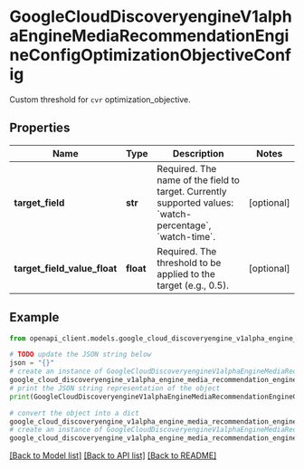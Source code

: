 # GoogleCloudDiscoveryengineV1alphaEngineMediaRecommendationEngineConfigOptimizationObjectiveConfig

Custom threshold for `cvr` optimization_objective.

## Properties

Name | Type | Description | Notes
------------ | ------------- | ------------- | -------------
**target_field** | **str** | Required. The name of the field to target. Currently supported values: &#x60;watch-percentage&#x60;, &#x60;watch-time&#x60;. | [optional] 
**target_field_value_float** | **float** | Required. The threshold to be applied to the target (e.g., 0.5). | [optional] 

## Example

```python
from openapi_client.models.google_cloud_discoveryengine_v1alpha_engine_media_recommendation_engine_config_optimization_objective_config import GoogleCloudDiscoveryengineV1alphaEngineMediaRecommendationEngineConfigOptimizationObjectiveConfig

# TODO update the JSON string below
json = "{}"
# create an instance of GoogleCloudDiscoveryengineV1alphaEngineMediaRecommendationEngineConfigOptimizationObjectiveConfig from a JSON string
google_cloud_discoveryengine_v1alpha_engine_media_recommendation_engine_config_optimization_objective_config_instance = GoogleCloudDiscoveryengineV1alphaEngineMediaRecommendationEngineConfigOptimizationObjectiveConfig.from_json(json)
# print the JSON string representation of the object
print(GoogleCloudDiscoveryengineV1alphaEngineMediaRecommendationEngineConfigOptimizationObjectiveConfig.to_json())

# convert the object into a dict
google_cloud_discoveryengine_v1alpha_engine_media_recommendation_engine_config_optimization_objective_config_dict = google_cloud_discoveryengine_v1alpha_engine_media_recommendation_engine_config_optimization_objective_config_instance.to_dict()
# create an instance of GoogleCloudDiscoveryengineV1alphaEngineMediaRecommendationEngineConfigOptimizationObjectiveConfig from a dict
google_cloud_discoveryengine_v1alpha_engine_media_recommendation_engine_config_optimization_objective_config_from_dict = GoogleCloudDiscoveryengineV1alphaEngineMediaRecommendationEngineConfigOptimizationObjectiveConfig.from_dict(google_cloud_discoveryengine_v1alpha_engine_media_recommendation_engine_config_optimization_objective_config_dict)
```
[[Back to Model list]](../README.md#documentation-for-models) [[Back to API list]](../README.md#documentation-for-api-endpoints) [[Back to README]](../README.md)


